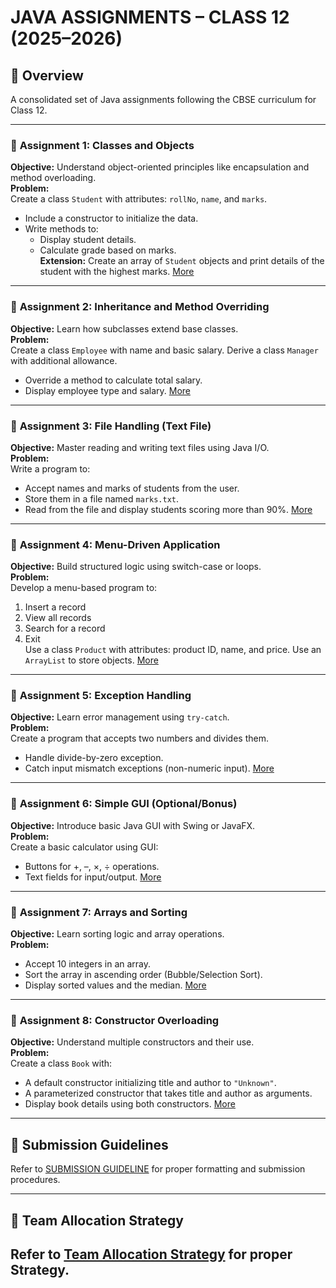 # JAVA ASSIGNMENTS – CLASS 12 (2025–2026)

## 📘 Overview
A consolidated set of Java assignments following the CBSE curriculum for Class 12.

---


### 📄 **Assignment 1: Classes and Objects**
**Objective:** Understand object-oriented principles like encapsulation and method overloading.  
**Problem:**  
Create a class `Student` with attributes: `rollNo`, `name`, and `marks`.  
- Include a constructor to initialize the data.  
- Write methods to:
  - Display student details.
  - Calculate grade based on marks.  
**Extension:** Create an array of `Student` objects and print details of the student with the highest marks.
[More](./Assignment-1.md)
---

### 📄 **Assignment 2: Inheritance and Method Overriding**
**Objective:** Learn how subclasses extend base classes.  
**Problem:**  
Create a class `Employee` with name and basic salary. Derive a class `Manager` with additional allowance.  
- Override a method to calculate total salary.
- Display employee type and salary.
[More](./Assignment-2.md)
---

### 📄 **Assignment 3: File Handling (Text File)**
**Objective:** Master reading and writing text files using Java I/O.  
**Problem:**  
Write a program to:
- Accept names and marks of students from the user.
- Store them in a file named `marks.txt`.
- Read from the file and display students scoring more than 90%.
[More](./Assignment-3.md)
---

### 📄 **Assignment 4: Menu-Driven Application**
**Objective:** Build structured logic using switch-case or loops.  
**Problem:**  
Develop a menu-based program to:
1. Insert a record
2. View all records
3. Search for a record
4. Exit  
Use a class `Product` with attributes: product ID, name, and price. Use an `ArrayList` to store objects.
[More](./Assignment-4.md)
---

### 📄 **Assignment 5: Exception Handling**
**Objective:** Learn error management using `try-catch`.  
**Problem:**  
Create a program that accepts two numbers and divides them.  
- Handle divide-by-zero exception.
- Catch input mismatch exceptions (non-numeric input).
[More](./Assignment-5.md)
---

### 📄 **Assignment 6: Simple GUI (Optional/Bonus)**
**Objective:** Introduce basic Java GUI with Swing or JavaFX.  
**Problem:**  
Create a basic calculator using GUI:
- Buttons for +, –, ×, ÷ operations.
- Text fields for input/output.
[More](./Assignment-6.md)
---

### 📄 **Assignment 7: Arrays and Sorting**
**Objective:** Learn sorting logic and array operations.  
**Problem:**  
- Accept 10 integers in an array.
- Sort the array in ascending order (Bubble/Selection Sort).
- Display sorted values and the median.
[More](./Assignment-7.md)
---

### 📄 **Assignment 8: Constructor Overloading**
**Objective:** Understand multiple constructors and their use.  
**Problem:**  
Create a class `Book` with:
- A default constructor initializing title and author to `"Unknown"`.
- A parameterized constructor that takes title and author as arguments.
- Display book details using both constructors.
  [More](./Assignment-8.md)
---




## 📝 Submission Guidelines
Refer to [SUBMISSION GUIDELINE](./SUBMISSION%20GUIDELINES.md) for proper formatting and submission procedures.

---
## 👥 Team Allocation Strategy
Refer to [Team Allocation Strategy](./Team%20Allocation%20Strategy.md) for proper Strategy.
---
